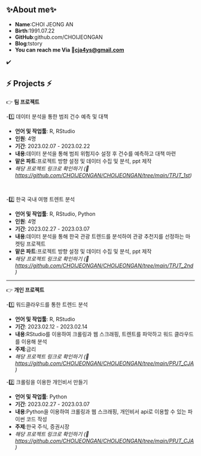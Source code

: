 ## ✨About me✨

- **Name**:CHOI JEONG AN
- **Birth**:1991.07.22
- **GitHub**:github.com/CHOIJEONGAN
- **Blog**:tstory
- **You can reach me Via 💌cja4ys@gmail.com**

✔️

## ⚡ Projects ⚡

:point_right: **팀 프로젝트**

-1️⃣ 데이터 분석을 통한 범죄 건수 예측 및 대책

- **언어 및 작업툴**: R, RStudio
- **인원**: 4명
- **기간**: 2023.02.07 - 2023.02.22
- **내용**:데이터 분석을 통해 범죄 위험지수 설정 후 건수를 예측하고 대책 마련
- **맡은 파트**:프로젝트 방향 설정 및 데이터 수집 및 분석, ppt 제작
- _해당 프로젝트 링크로 확인하기 (🔗 https://github.com/CHOIJEONGAN/CHOIJEONGAN/tree/main/TPJT_1st)_

<br>

-2️⃣ 한국 국내 여행 트렌트 분석

- **언어 및 작업툴**: R, RStudio, Python
- **인원**: 4명
- **기간**: 2023.02.27 - 2023.03.07
- **내용**:데이터 분석을 통해 한국 관광 트렌드를 분석하여 관광 추천지를 선정하는 마켓팅 프로젝트
- **맡은 파트**:프로젝트 방향 설정 및 데이터 수집 및 분석, ppt 제작
- _해당 프로젝트 링크로 확인하기 (🔗 https://github.com/CHOIJEONGAN/CHOIJEONGAN/tree/main/TPJT_2nd)_

---

:point_right: **개인 프로젝트**

-1️⃣ 워드클라우드를 통한 트렌드 분석

- **언어 및 작업툴**: R, RStudio
- **기간**: 2023.02.12 - 2023.02.14
- **내용**:RStudio를 이용하여 크롤링과 웹 스크래핑, 트렌트를 파악하고 워드 클라우드를 이용해 분석
- **주제**:금리
- _해당 프로젝트 링크로 확인하기 (🔗 https://github.com/CHOIJEONGAN/CHOIJEONGAN/tree/main/PPJT_CJA)_

-2️⃣ 크롤링을 이용한 개인비서 만들기

- **언어 및 작업툴**: Python
- **기간**: 2023.02.27 - 2023.03.07
- **내용**:Python을 이용하여 크롤링과 웹 스크래핑, 개인비서 api로 이용할 수 있는 파이썬 코드 작성
- **주제**:한국 주식, 증권시장
- _해당 프로젝트 링크로 확인하기 (🔗 https://github.com/CHOIJEONGAN/CHOIJEONGAN/tree/main/PPJT_CJA)_
